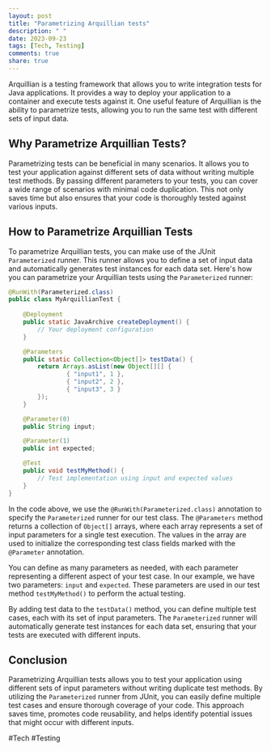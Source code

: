 ```yaml
---
layout: post
title: "Parametrizing Arquillian tests"
description: " "
date: 2023-09-23
tags: [Tech, Testing]
comments: true
share: true
---
```


Arquillian is a testing framework that allows you to write integration tests for Java applications. It provides a way to deploy your application to a container and execute tests against it. One useful feature of Arquillian is the ability to parametrize tests, allowing you to run the same test with different sets of input data.

## Why Parametrize Arquillian Tests?

Parametrizing tests can be beneficial in many scenarios. It allows you to test your application against different sets of data without writing multiple test methods. By passing different parameters to your tests, you can cover a wide range of scenarios with minimal code duplication. This not only saves time but also ensures that your code is thoroughly tested against various inputs.

## How to Parametrize Arquillian Tests

To parametrize Arquillian tests, you can make use of the JUnit `Parameterized` runner. This runner allows you to define a set of input data and automatically generates test instances for each data set. Here's how you can parametrize your Arquillian tests using the `Parameterized` runner:

```java
@RunWith(Parameterized.class)
public class MyArquillianTest {
    
    @Deployment
    public static JavaArchive createDeployment() {
        // Your deployment configuration
    }

    @Parameters
    public static Collection<Object[]> testData() {
        return Arrays.asList(new Object[][] {
                { "input1", 1 },
                { "input2", 2 },
                { "input3", 3 }
        });
    }

    @Parameter(0)
    public String input;

    @Parameter(1)
    public int expected;

    @Test
    public void testMyMethod() {
        // Test implementation using input and expected values
    }
}
```

In the code above, we use the `@RunWith(Parameterized.class)` annotation to specify the `Parameterized` runner for our test class. The `@Parameters` method returns a collection of `Object[]` arrays, where each array represents a set of input parameters for a single test execution. The values in the array are used to initialize the corresponding test class fields marked with the `@Parameter` annotation.

You can define as many parameters as needed, with each parameter representing a different aspect of your test case. In our example, we have two parameters: `input` and `expected`. These parameters are used in our test method `testMyMethod()` to perform the actual testing.

By adding test data to the `testData()` method, you can define multiple test cases, each with its set of input parameters. The `Parameterized` runner will automatically generate test instances for each data set, ensuring that your tests are executed with different inputs.

## Conclusion

Parametrizing Arquillian tests allows you to test your application using different sets of input parameters without writing duplicate test methods. By utilizing the `Parameterized` runner from JUnit, you can easily define multiple test cases and ensure thorough coverage of your code. This approach saves time, promotes code reusability, and helps identify potential issues that might occur with different inputs.

#Tech #Testing